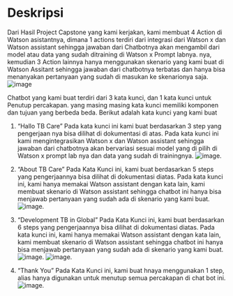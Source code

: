 # Deskripsi


Dari Hasil Project Capstone yang kami kerjakan, kami membuat 4 Action di Watson asistantnya, dimana 1 actions terdiri dari integrasi dari Watson x dan Watson assistant sehingga jawaban dari Chatbotnya akan mengambil dari model atau data yang sudah ditraining di Watson x Prompt labnya. nya, kemudian 3 Action lainnya hanya menggunakan skenario yang kami buat di Watson Assitant sehingga jawaban dari chatbotnya terbatas dan hanya bisa menanyakan pertanyaan yang sudah di masukan ke skenarionya saja. 
![image](https://github.com/andikaerlangga/andikaerlangga.github.io/assets/145178112/06f77157-c70d-4e03-bdee-c6418dbad57f)


Chatbot yang kami buat terdiri dari 3 kata kunci, dan 1 kata kunci untuk Penutup percakapan. yang masing masing kata kunci memiliki komponen dan tujuan yang berbeda beda. Berikut adalah kata kunci yang kami buat

1.	“Hallo TB Care”
Pada kata kunci ini kami buat berdasarkan 3 step yang pengerjaan nya bisa dilihat di dokumentasi di atas. Pada kata kunci ini kami mengintegrasikan Watson x dan Watson assistant sehingga jawaban dari chatbotnya akan bervariasi sesuai model yang di pilih di Watson x prompt lab nya dan data yang sudah di trainingnya.
![image](https://github.com/andikaerlangga/andikaerlangga.github.io/assets/145178112/eec86848-a2e0-4fd0-9a5a-0670aaef5d1e).

3.	“About TB Care”
Pada Kata Kunci ini, kami buat berdasarkan 5 steps yang pengerjaannya bisa dilihat di dokumentasi diatas. Pada kata kunci ini, kami hanya memakai Watson assistant dengan kata lain, kami membuat skenario di Watson assistant sehingga chatbot ini hanya bisa menjawab pertanyaan yang sudah ada di skenario yang kami buat.
![image](https://github.com/andikaerlangga/andikaerlangga.github.io/assets/145178112/e4a27e77-8709-433a-b1b0-7e5b5dc00670).

5.	“Development TB in Global”
Pada Kata Kunci ini, kami buat berdasarkan 6 steps yang pengerjaannya bisa dilihat di dokumentasi diatas. Pada kata kunci ini, kami hanya memakai Watson assistant dengan kata lain, kami membuat skenario di Watson assistant sehingga chatbot ini hanya bisa menjawab pertanyaan yang sudah ada di skenario yang kami buat.
![image](https://github.com/andikaerlangga/andikaerlangga.github.io/assets/145178112/f84fb6ac-93c9-4c33-b579-ff596c316ef5).
![image](https://github.com/andikaerlangga/andikaerlangga.github.io/assets/145178112/da8fd239-9bf6-4a5f-9a43-22f6b087dfd7).

7.	“Thank You”
Pada Kata Kunci ini, kami buat hnaya menggunakan 1 step, alias hanya digunakan untuk menutup semua percakapan di chat bot ini.
![image](https://github.com/andikaerlangga/andikaerlangga.github.io/assets/145178112/b7852d01-b88a-4706-bd1c-92bb5dd3f998).




